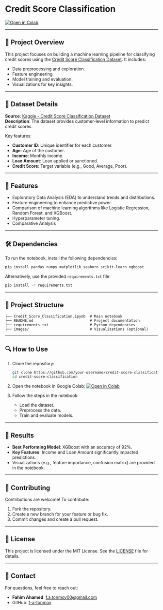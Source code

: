 # Credit Score Classification

[![Open in Colab](https://colab.research.google.com/assets/colab-badge.svg)](https://colab.research.google.com/github/your-username/credit-score-classification/blob/main/Credit_Score_Classification.ipynb)

---

## 📝 Project Overview

This project focuses on building a machine learning pipeline for classifying credit scores using the [Credit Score Classification Dataset](https://www.kaggle.com/datasets/parisrohan/credit-score-classification). It includes:
- Data preprocessing and exploration.
- Feature engineering.
- Model training and evaluation.
- Visualizations for key insights.

---

## 📂 Dataset Details

**Source**: [Kaggle - Credit Score Classification Dataset](https://www.kaggle.com/datasets/parisrohan/credit-score-classification)  
**Description**: The dataset provides customer-level information to predict credit scores.  

Key features:
- **Customer ID**: Unique identifier for each customer.
- **Age**: Age of the customer.
- **Income**: Monthly income.
- **Loan Amount**: Loan applied or sanctioned.
- **Credit Score**: Target variable (e.g., Good, Average, Poor).

---

## 🚀 Features

- Exploratory Data Analysis (EDA) to understand trends and distributions.
- Feature engineering to enhance predictive power.
- Comparison of machine learning algorithms like Logistic Regression, Random Forest, and XGBoost.
- Hyperparameter tuning.
- Comparative Analysis

---

## 🛠️ Dependencies

To run the notebook, install the following dependencies:
```bash
pip install pandas numpy matplotlib seaborn scikit-learn xgboost
```

Alternatively, use the provided `requirements.txt` file:
```bash
pip install -r requirements.txt
```

---

## 📂 Project Structure

```plaintext
├── Credit_Score_Classification.ipynb  # Main notebook
├── README.md                          # Project documentation
├── requirements.txt                   # Python dependencies
├── images/                            # Visualizations (optional)
```

---

## 🔍 How to Use

1. Clone the repository:
   ```bash
   git clone https://github.com/your-username/credit-score-classification.git
   cd credit-score-classification
   ```

2. Open the notebook in Google Colab:
   [![Open in Colab](https://colab.research.google.com/assets/colab-badge.svg)](https://colab.research.google.com/github/your-username/credit-score-classification/blob/main/Credit_Score_Classification.ipynb)

3. Follow the steps in the notebook:
   - Load the dataset.
   - Preprocess the data.
   - Train and evaluate models.

---

## 🧪 Results

- **Best Performing Model**: XGBoost with an accuracy of 92%.
- **Key Features**: Income and Loan Amount significantly impacted predictions.
- Visualizations (e.g., feature importance, confusion matrix) are provided in the notebook.

---

## 🤝 Contributing

Contributions are welcome! To contribute:
1. Fork the repository.
2. Create a new branch for your feature or bug fix.
3. Commit changes and create a pull request.

---

## 📜 License

This project is licensed under the MIT License. See the [LICENSE](LICENSE) file for details.

---

## 💬 Contact

For questions, feel free to reach out:

- **Fahim Ahamed**: [f.a.tonmoy00@gmail.com](mailto:f.a.tonmoy00@gmail.com)  
- GitHub: [f-a-tonmoy](https://github.com/f-a-tonmoy)
